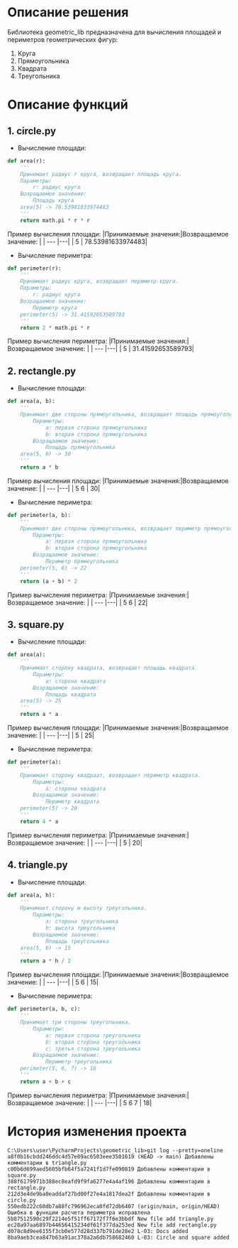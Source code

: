 # Описание решения
Библиотека geometric_lib предназначена для вычисления площадей и периметров геометрических фигур: 
1. Круга
2. Прямоугольника
3. Квадрата
4. Треугольника

# Описание функций
## 1. circle.py
- Вычисление площади:

```Python 
def area(r):
    '''
    Принимает радиус r круга, возвращает площадь круга.
    Параметры:
        r: радиус круга
    Возращаемое значение:
        Площадь круга
    area(5) -> 78.53981633974483
    '''
    return math.pi * r * r
```
Пример вычисления площади:
|Принимаемые значения:|Возвращаемое значение: |
| --- |---|
| 5 | 78.53981633974483|

- Вычисление периметра:
```Python
def perimeter(r):
    '''
    Принимает радиус круга, возвращает периметр круга.
    Параметры:
        r: радиус круга
    Возращаемое значение:
        Периметр круга
    perimeter(5) -> 31.41592653589793
    '''
    return 2 * math.pi * r
```
Пример вычисления периметра:
|Принимаемые значения:|Возвращаемое значение: |
| --- |---|
| 5 | 31.41592653589793|

## 2. rectangle.py
- Вычисление площади:

```Python 
def area(a, b):
    '''
    Принимает две стороны прямоугольника, возвращает площадь прямоугольника.
        Параметры:
            a: первая сторона прямоугольника
            b: вторая сторона прямоугольника
        Возращаемое значение:
            Площадь прямоугольника
    area(5, 6) -> 30
    '''
    return a * b
```
Пример вычисления площади:
|Принимаемые значения:|Возвращаемое значение: |
| --- |---|
| 5 6 | 30|

- Вычисление периметра:
```Python
def perimeter(a, b):
    '''
    Принимает две стороны прямоугольника, возвращает периметр прямоугольника.
        Параметры:
            a: первая сторона прямоугольника
            b: вторая сторона прямоугольника
        Возращаемое значение:
            Периметр прямоугольника
    perimeter(5, 6) -> 22
    '''
    return (a + b) * 2
```
Пример вычисления периметра:
|Принимаемые значения:|Возвращаемое значение: |
| --- |---|
| 5 6 | 22|

## 3. square.py
- Вычисление площади:

```Python 
def area(a):
    '''
    Принимает сторону квадрата, возвращает площадь квадрата.
        Параметры:
            a: сторона квадрата
        Возращаемое значение:
            Площадь квадрата
    area(5) -> 25
    '''
    return a * a
```
Пример вычисления площади:
|Принимаемые значения:|Возвращаемое значение: |
| --- |---|
| 5 | 25|

- Вычисление периметра:
```Python
def perimeter(a):
    '''
    Принимает сторону квадраат, возвращает периметр квадрата.
        Параметры:
            a: сторона квадрата
        Возращаемое значение:
            Периметр квадрата
    perimeter(5) -> 20
    '''
    return 4 * a
```
Пример вычисления периметра:
|Принимаемые значения:|Возвращаемое значение: |
| --- |---|
| 5 | 20|

## 4. triangle.py
- Вычисление площади:

```Python 
def area(a, h):
    '''
    Принимает сторону и высоту треугольника.
        Параметры:
            a: сторона треугольника
            h: высота треугольника
        Возращаемое значение:
            Площадь треугольника
    area(5, 6) -> 15
    '''
    return a * h / 2
```
Пример вычисления площади:
|Принимаемые значения:|Возвращаемое значение: |
| --- |---|
| 5 6 | 15|


- Вычисление периметра:
```Python
def perimeter(a, b, c):
    '''
    Принимает три стороны треугольника.
        Параметры:
            a: первая сторона треугольника
            b: вторая сторона треугольника
            c: третья сторона треугольника
        Возращаемое значение:
            Периметр треугольника
    perimeter(5, 6, 7) -> 18
    '''
    return a + b + c
```
Пример вычисления периметра:
|Принимаемые значения:|Возвращаемое значение: |
| --- |---|
| 5 6 7 | 18|

# История изменения проекта
```
C:\Users\user\PycharmProjects\geometric_lib>git log --pretty=oneline                                                                                          
a8f0b16cbdd246ddc4d57e09ac6503eee3501619 (HEAD -> main) Добавлены комментарии в triangle.py                                                                  
c00b6d699aed5605bfb64f5a7241f1d7fe090819 Добавлены комментарии в square.py                                                                                
388f6179971b388ec8eafd9f9fa6277e4a4af196 Добавлены комментарии в rectangle.py                                                          
212d3e4de9ba0eaddaf27bd00f27e4a1817dea2f Добавлены комментарии в circle.py                                                          
550edb222c60db7a88fc796962eca0fd72db6407 (origin/main, origin/HEAD) Ошибка в функции расчета периметра исправлена                   
5b87512590c29f2214e5f51ff67172f7f6e3bbdf New file add triangle.py                                                                
ec28a97aa6897b44656415234df61f377da253ed New file add rectangle.py                                                               
d078c8d9ee6155f3cb0e577d28d337b791de28e2 L-03: Docs added                                                  
8ba9aeb3cea847b63a91ac378a2a6db758682460 L-03: Circle and square added
```